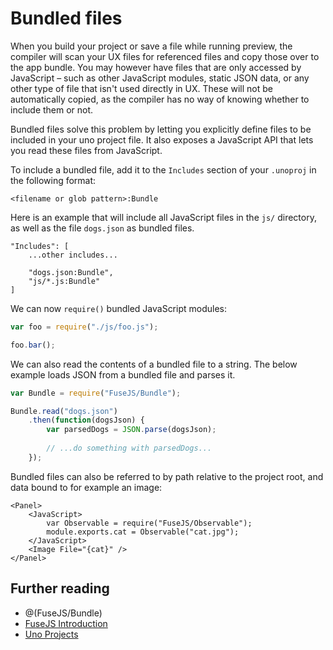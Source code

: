 # Bundled files

When you build your project or save a file while running preview, the compiler will scan your UX files for referenced files and copy those over to the app bundle.
You may however have files that are only accessed by JavaScript – such as other JavaScript modules, static JSON data, or any other type of file that isn't used directly in UX.
These will not be automatically copied, as the compiler has no way of knowing whether to include them or not.

Bundled files solve this problem by letting you explicitly define files to be included in your uno project file.
It also exposes a JavaScript API that lets you read these files from JavaScript.

To include a bundled file, add it to the `Includes` section of your `.unoproj` in the following format:

```
<filename or glob pattern>:Bundle
```

Here is an example that will include all JavaScript files in the `js/` directory, as well as the file `dogs.json` as bundled files.


```
"Includes": [
	...other includes...
	
	"dogs.json:Bundle",
	"js/*.js:Bundle"
]
```

We can now `require()` bundled JavaScript modules:

```js
var foo = require("./js/foo.js");

foo.bar();
```

We can also read the contents of a bundled file to a string. The below example loads JSON from a bundled file and parses it.

```js
var Bundle = require("FuseJS/Bundle");

Bundle.read("dogs.json")
	.then(function(dogsJson) {
		var parsedDogs = JSON.parse(dogsJson);
		
		// ...do something with parsedDogs...
	});
```

Bundled files can also be referred to by path relative to the project root, and data bound to for example an image:

	<Panel>
		<JavaScript>
		    var Observable = require("FuseJS/Observable");
		    module.exports.cat = Observable("cat.jpg");
		</JavaScript>
		<Image File="{cat}" />
	</Panel>



## Further reading

- @(FuseJS/Bundle)
- [FuseJS Introduction](../fusejs/fusejs.md)
- [Uno Projects](../basics/uno-projects.md)
